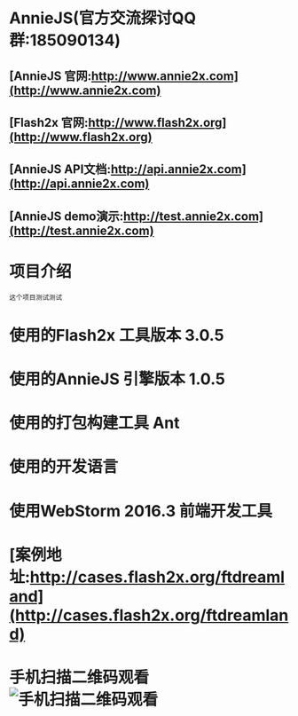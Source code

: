 # AnnieJS(官方交流探讨QQ群:185090134)
## [AnnieJS 官网:http://www.annie2x.com](http://www.annie2x.com)
## [Flash2x 官网:http://www.flash2x.org](http://www.flash2x.org)
## [AnnieJS API文档:http://api.annie2x.com](http://api.annie2x.com) 
## [AnnieJS demo演示:http://test.annie2x.com](http://test.annie2x.com)
# 项目介绍
    这个项目测试测试
# 使用的Flash2x 工具版本 3.0.5
# 使用的AnnieJS 引擎版本 1.0.5
# 使用的打包构建工具 Ant
# 使用的开发语言
# 使用WebStorm 2016.3 前端开发工具
# [案例地址:http://cases.flash2x.org/ftdreamland](http://cases.flash2x.org/ftdreamland)
# 手机扫描二维码观看![手机扫描二维码观看](http://web.flash2x.org/Public/qr/ftdreamland.png)
